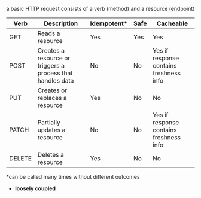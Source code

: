 a basic HTTP request consists of a verb (method) and a resource (endpoint)

| Verb   | Description                                                | Idempotent* | Safe | Cacheable                               |
| ------ | ---------------------------------------------------------- | ----------- | ---- | --------------------------------------- |
| GET    | Reads a resource                                           | Yes         | Yes  | Yes                                     |
| POST   | Creates a resource or triggers a process that handles data | No          | No   | Yes if response contains freshness info |
| PUT    | Creates or replaces a resource                             | Yes         | No   | No                                      |
| PATCH  | Partially updates a resource                               | No          | No   | Yes if response contains freshness info |
| DELETE | Deletes a resource                                         | Yes         | No   | No                                      |
\*can be called many times without different outcomes

- **loosely coupled**
